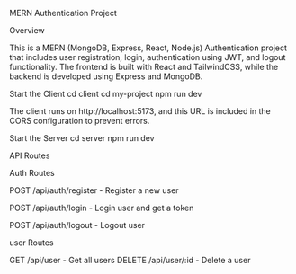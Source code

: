MERN Authentication Project

Overview

This is a MERN (MongoDB, Express, React, Node.js) Authentication project that includes user registration, login, authentication using JWT, and logout functionality. The frontend is built with React and TailwindCSS, while the backend is developed using Express and MongoDB.

Start the Client
cd client
cd my-project
npm run dev

The client runs on http://localhost:5173, and this URL is included in the CORS configuration to prevent errors.

Start the Server
cd server
npm run dev

API Routes

Auth Routes

POST /api/auth/register - Register a new user

POST /api/auth/login - Login user and get a token

POST /api/auth/logout - Logout user

user Routes

GET /api/user - Get all users
DELETE /api/user/:id - Delete a user
